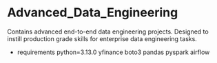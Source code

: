 # Advanced_Data_Engineering
Contains advanced end-to-end data engineering projects. Designed to instill production grade skills for enterprise data engineering tasks.

+ requirements
python=3.13.0
yfinance
boto3
pandas
pyspark
airflow
